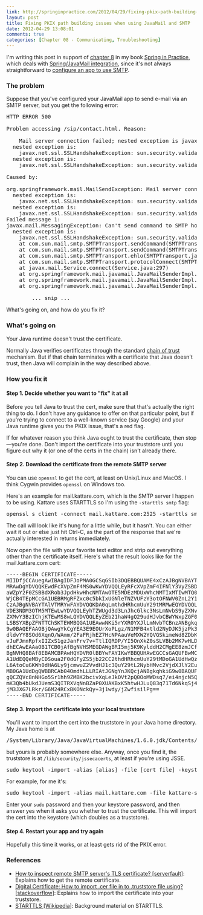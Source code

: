 ```yaml
---
link: http://springinpractice.com/2012/04/29/fixing-pkix-path-building-issues-when-using-javamail-and-smtp/
layout: post
title: Fixing PKIX path building issues when using JavaMail and SMTP
date: 2012-04-29 13:08:01
comments: true
categories: [Chapter 08 - Communicating, Troubleshooting]
---
```

I'm writing this post in support of <a href="http://springinpractice.com/category/book/chapter-8/">chapter 8</a> in my book <a href="http://www.manning.com/wheeler/">Spring in Practice</a>, which deals with <a href="http://springinpractice.com/2008/05/15/send-e-mail-using-spring-and-javamail/">Spring/JavaMail integration</a>, since it's not always straightforward to <a href="http://springinpractice.com/2012/04/29/configuring-jetty-to-use-gmail-as-an-smtp-provider/">configure an app to use SMTP</a>.

<h3>The problem</h3>

Suppose that you've configured your JavaMail app to send e-mail via an SMTP server, but you get the following error:

<pre>HTTP ERROR 500

Problem accessing /sip/contact.html. Reason:

    Mail server connection failed; nested exception is javax.mail.MessagingException: Can't send command to SMTP host;
  nested exception is:
	javax.net.ssl.SSLHandshakeException: sun.security.validator.ValidatorException: PKIX path building failed: sun.security.provider.certpath.SunCertPathBuilderException: unable to find valid certification path to requested target. Failed messages: javax.mail.MessagingException: Can't send command to SMTP host;
  nested exception is:
	javax.net.ssl.SSLHandshakeException: sun.security.validator.ValidatorException: PKIX path building failed: sun.security.provider.certpath.SunCertPathBuilderException: unable to find valid certification path to requested target

Caused by:

org.springframework.mail.MailSendException: Mail server connection failed; nested exception is javax.mail.MessagingException: Can't send command to SMTP host;
  nested exception is:
	javax.net.ssl.SSLHandshakeException: sun.security.validator.ValidatorException: PKIX path building failed: sun.security.provider.certpath.SunCertPathBuilderException: unable to find valid certification path to requested target. Failed messages: javax.mail.MessagingException: Can't send command to SMTP host;
  nested exception is:
	javax.net.ssl.SSLHandshakeException: sun.security.validator.ValidatorException: PKIX path building failed: sun.security.provider.certpath.SunCertPathBuilderException: unable to find valid certification path to requested target; message exception details (1) are:
Failed message 1:
javax.mail.MessagingException: Can't send command to SMTP host;
  nested exception is:
	javax.net.ssl.SSLHandshakeException: sun.security.validator.ValidatorException: PKIX path building failed: sun.security.provider.certpath.SunCertPathBuilderException: unable to find valid certification path to requested target
	at com.sun.mail.smtp.SMTPTransport.sendCommand(SMTPTransport.java:1420)
	at com.sun.mail.smtp.SMTPTransport.sendCommand(SMTPTransport.java:1408)
	at com.sun.mail.smtp.SMTPTransport.ehlo(SMTPTransport.java:847)
	at com.sun.mail.smtp.SMTPTransport.protocolConnect(SMTPTransport.java:384)
	at javax.mail.Service.connect(Service.java:297)
	at org.springframework.mail.javamail.JavaMailSenderImpl.doSend(JavaMailSenderImpl.java:389)
	at org.springframework.mail.javamail.JavaMailSenderImpl.send(JavaMailSenderImpl.java:340)
	at org.springframework.mail.javamail.JavaMailSenderImpl.send(JavaMailSenderImpl.java:336)

        ... snip ...
</pre>

What's going on, and how do you fix it?

<h3>What's going on</h3>

Your Java runtime doesn't trust the certificate.

Normally Java verifies certificates through the standard <a href="http://en.wikipedia.org/wiki/Chain_of_trust">chain of trust</a> mechanism. But if that chain terminates with a certificate that Java doesn't trust, then Java will complain in the way described above.

<h3>How you fix it</h3>

<h4>Step 1. Decide whether you want to "fix" it at all</h4>

Before you tell Java to trust the cert, make sure that that's actually the right thing to do. I don't have any guidance to offer on that particular point, but if you're trying to connect to a well-known service (say Google) and your Java runtime gives you the PKIX issue, that's a red flag.

<div class="alert warning">If for whatever reason you think Java ought to trust the certificate, then stop&mdash;you're done. Don't import the certificate into your truststore until you figure out why it (or one of the certs in the chain) isn't already there.</div>

<h4>Step 2. Download the certificate from the remote SMTP server</h4>

You can use <code>openssl</code> to get the cert, at least on Unix/Linux and MacOS. I think Cygwin provides <code>openssl</code> on Windows too.

Here's an example for mail.kattare.com, which is the SMTP server I happen to be using. Kattare uses STARTTLS so I'm using the <code>-starttls smtp</code> flag:

<pre>openssl s_client -connect mail.kattare.com:2525 -starttls smtp > kattare-smtp.cer</pre>

The call will look like it's hung for a little while, but it hasn't. You can either wait it out or else just hit Ctrl-C, as the part of the response that we're actually interested in returns immediately.

Now open the file with your favorite text editor and strip out everything other than the certificate itself. Here's what the result looks like for the mail.kattare.com cert:

<pre>-----BEGIN CERTIFICATE-----
MIIDfjCCAuegAwIBAgIDFJoPMA0GCSqGSIb3DQEBBQUAME4xCzAJBgNVBAYTAlVT
MRAwDgYDVQQKEwdFcXVpZmF4MS0wKwYDVQQLEyRFcXVpZmF4IFNlY3VyZSBDZXJ0
aWZpY2F0ZSBBdXRob3JpdHkwHhcNMTAwOTE5MDEzMDUxWhcNMTIxMTIwMTQ0MjI4
WjCB4TEpMCcGA1UEBRMgRFZxc0c5bkIxUGNleTNZVUFzY3otOFNWV0ZnL2Y1aU8x
CzAJBgNVBAYTAlVTMRYwFAYDVQQKDA0qLmthdHRhcmUuY29tMRMwEQYDVQQLEwpH
VDE3NDM3OTM5MTEwLwYDVQQLEyhTZWUgd3d3LnJhcGlkc3NsLmNvbS9yZXNvdXJj
ZXMvY3BzIChjKTEwMS8wLQYDVQQLEyZEb21haW4gQ29udHJvbCBWYWxpZGF0ZWQg
LSBSYXBpZFNTTChSKTEWMBQGA1UEAwwNKi5rYXR0YXJlLmNvbTCBnzANBgkqhkiG
9w0BAQEFAAOBjQAwgYkCgYEA3E9EOUrXoPLgz/N1MFB4xtld2NyDJK5jzPk313VQ
dldvYY8SOd6XqnO/WAmm/2FaFRjhEZ7HcNPAauVeMXW2YQVGSkimeWd8ZDbKU8o6
vJuFJmnRpfxIIZxS1gzJanFrv7v+TtlIQRDP/YI5OnXkZ0sSLVBb2MK7wHLDbtej
dhECAwEAAaOB1TCB0jAfBgNVHSMEGDAWgBRI5mj5K9KylddH2CMgEE8zmJCf1DAO
BgNVHQ8BAf8EBAMCBPAwHQYDVR0lBBYwFAYIKwYBBQUHAwEGCCsGAQUFBwMCMCUG
A1UdEQQeMByCDSoua2F0dGFyZS5jb22CC2thdHRhcmUuY29tMDoGA1UdHwQzMDEw
L6AtoCuGKWh0dHA6Ly9jcmwuZ2VvdHJ1c3QuY29tL2NybHMvc2VjdXJlY2EuY3Js
MB0GA1UdDgQWBBRCAb04OmdhLLLRIAtJGNgYnJKQcjANBgkqhkiG9w0BAQUFAAOB
gQCZQVc8nNHGo5Sr1hh9ZMBK2bcivXqLeJkOVt2pQ0OoMWDsq7/ei4njcN5QJXf0
mK3Qb4bUkdJUemS3QITRXVqNnBZaP0XUAKBxK5htwHJLuQ83q71Td6NkqSj4yS35
jM3JXG7LRkr/G6M24RCxBKONckQy+3j1wdy/jZwfisilPg==
-----END CERTIFICATE-----</pre>

<h4>Step 3. Import the certificate into your local truststore</h4>

You'll want to import the cert into the truststore in your Java home directory. My Java home is at

<pre>/System/Library/Java/JavaVirtualMachines/1.6.0.jdk/Contents/Home</pre>

but yours is probably somewhere else. Anyway, once you find it, the truststore is at <code>/lib/security/jssecacerts</code>, at least if you're using JSSE.

<pre>sudo keytool -import -alias [alias] -file [cert_file] -keystore [java_home]/lib/security/jssecacerts</pre>

For example, for me it's:

<pre>sudo keytool -import -alias mail.kattare.com -file kattare-smtp.cer -keystore /System/Library/Java/JavaVirtualMachines/1.6.0.jdk/Contents/Home/lib/security/jssecacerts</pre>

Enter your <code>sudo</code> password and then your keystore password, and then answer yes when it asks you whether to trust the certificate. This will import the cert into the keystore (which doubles as a truststore).

<h4>Step 4. Restart your app and try again</h4>

Hopefully this time it works, or at least gets rid of the PKIX error.

<h3>References</h3>

<ul>
<li><a href="http://serverfault.com/questions/131627/how-to-inspect-remote-smtp-servers-tls-certificate">How to inspect remote SMTP server's TLS certificate? [serverfault]</a>: Explains how to get the remote certificate.</li>
<li><a href="http://stackoverflow.com/questions/373295/digital-certificate-how-to-import-cer-file-in-to-truststore-file-using">Digital Certificate: How to import .cer file in to .truststore file using? [stackoverflow]</a>: Explains how to import the certificate into your truststore.</li>
<li><a href="http://en.wikipedia.org/wiki/STARTTLS">STARTTLS [Wikipedia]</a>: Background material on STARTTLS.</li>
</ul>
